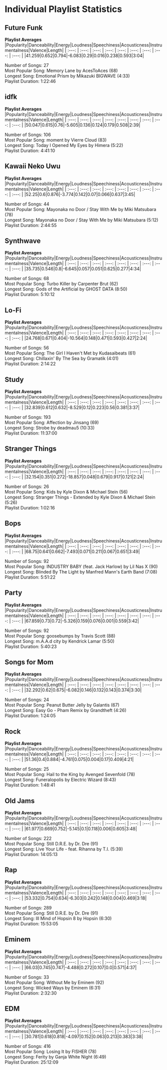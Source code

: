 
Individual Playlist Statistics
==============================

Future Funk
-----------
  
**Playlist Averages**
|Popularity|Danceability|Energy|Loudness|Speechiness|Acousticness|Instrumentalness|Valence|Length|
| :---: | :---: | :---: | :---: | :---: | :---: | :---: | :---: | :---: |
|41.259|0.652|0.794|-6.083|0.29|0.016|0.238|0.593|3:04|
  
Number of Songs: 27  
Most Popular Song: Memory Lane by AcesToAces (68)  
Longest Song: Emotional Prism by Mikazuki BIGWAVE (4:33)  
Playlist Duration: 1:22:46  

idfk
----
  
**Playlist Averages**
|Popularity|Danceability|Energy|Loudness|Speechiness|Acousticness|Instrumentalness|Valence|Length|
| :---: | :---: | :---: | :---: | :---: | :---: | :---: | :---: | :---: |
|50.047|0.615|0.76|-5.605|0.136|0.124|0.179|0.508|2:39|
  
Number of Songs: 106  
Most Popular Song: moment by Vierre Cloud (83)  
Longest Song: Today I Opened My Eyes by Himera (5:22)  
Playlist Duration: 4:41:10  

Kawaii Neko Uwu
---------------
  
**Playlist Averages**
|Popularity|Danceability|Energy|Loudness|Speechiness|Acousticness|Instrumentalness|Valence|Length|
| :---: | :---: | :---: | :---: | :---: | :---: | :---: | :---: | :---: |
|52.25|0.6|0.876|-3.774|0.142|0.07|0.066|0.637|3:45|
  
Number of Songs: 44  
Most Popular Song: Mayonaka no Door / Stay With Me by Miki Matsubara (78)  
Longest Song: Mayonaka no Door / Stay With Me by Miki Matsubara (5:12)  
Playlist Duration: 2:44:55  

Synthwave
---------
  
**Playlist Averages**
|Popularity|Danceability|Energy|Loudness|Speechiness|Acousticness|Instrumentalness|Valence|Length|
| :---: | :---: | :---: | :---: | :---: | :---: | :---: | :---: | :---: |
|35.735|0.546|0.8|-6.645|0.057|0.051|0.625|0.277|4:34|
  
Number of Songs: 68  
Most Popular Song: Turbo Killer by Carpenter Brut (62)  
Longest Song: Gods of the Artificial by GHOST DATA (8:50)  
Playlist Duration: 5:10:12  

Lo-Fi
-----
  
**Playlist Averages**
|Popularity|Danceability|Energy|Loudness|Speechiness|Acousticness|Instrumentalness|Valence|Length|
| :---: | :---: | :---: | :---: | :---: | :---: | :---: | :---: | :---: |
|24.768|0.671|0.404|-10.564|0.148|0.471|0.593|0.427|2:24|
  
Number of Songs: 56  
Most Popular Song: The Girl I Haven't Met by Kudasaibeats (61)  
Longest Song: Chillaxin' By The Sea by Gramatik (4:01)  
Playlist Duration: 2:14:22  

Study
-----
  
**Playlist Averages**
|Popularity|Danceability|Energy|Loudness|Speechiness|Acousticness|Instrumentalness|Valence|Length|
| :---: | :---: | :---: | :---: | :---: | :---: | :---: | :---: | :---: |
|32.839|0.612|0.632|-8.529|0.12|0.223|0.56|0.381|3:37|
  
Number of Songs: 193  
Most Popular Song: Affection by Jinsang (69)  
Longest Song: Strobe by deadmau5 (10:33)  
Playlist Duration: 11:37:00  

Stranger Things
---------------
  
**Playlist Averages**
|Popularity|Danceability|Energy|Loudness|Speechiness|Acousticness|Instrumentalness|Valence|Length|
| :---: | :---: | :---: | :---: | :---: | :---: | :---: | :---: | :---: |
|32.154|0.351|0.272|-18.857|0.048|0.679|0.917|0.121|2:24|
  
Number of Songs: 26  
Most Popular Song: Kids by Kyle Dixon & Michael Stein (56)  
Longest Song: Stranger Things - Extended by Kyle Dixon & Michael Stein (5:26)  
Playlist Duration: 1:02:16  

Bops
----
  
**Playlist Averages**
|Popularity|Danceability|Energy|Loudness|Speechiness|Acousticness|Instrumentalness|Valence|Length|
| :---: | :---: | :---: | :---: | :---: | :---: | :---: | :---: | :---: |
|68.75|0.641|0.662|-7.493|0.071|0.211|0.067|0.651|3:49|
  
Number of Songs: 92  
Most Popular Song: INDUSTRY BABY (feat. Jack Harlow) by Lil Nas X (90)  
Longest Song: Blinded By The Light by Manfred Mann's Earth Band (7:08)  
Playlist Duration: 5:51:22  

Party
-----
  
**Playlist Averages**
|Popularity|Danceability|Energy|Loudness|Speechiness|Acousticness|Instrumentalness|Valence|Length|
| :---: | :---: | :---: | :---: | :---: | :---: | :---: | :---: | :---: |
|67.859|0.73|0.72|-5.326|0.159|0.076|0.001|0.559|3:42|
  
Number of Songs: 92  
Most Popular Song: goosebumps by Travis Scott (88)  
Longest Song: m.A.A.d city by Kendrick Lamar (5:50)  
Playlist Duration: 5:40:23  

Songs for Mom
-------------
  
**Playlist Averages**
|Popularity|Danceability|Energy|Loudness|Speechiness|Acousticness|Instrumentalness|Valence|Length|
| :---: | :---: | :---: | :---: | :---: | :---: | :---: | :---: | :---: |
|32.292|0.62|0.675|-6.082|0.146|0.132|0.143|0.374|3:30|
  
Number of Songs: 24  
Most Popular Song: Peanut Butter Jelly by Galantis (67)  
Longest Song: Easy Go - Pham Remix by Grandtheft (4:26)  
Playlist Duration: 1:24:05  

Rock
----
  
**Playlist Averages**
|Popularity|Danceability|Energy|Loudness|Speechiness|Acousticness|Instrumentalness|Valence|Length|
| :---: | :---: | :---: | :---: | :---: | :---: | :---: | :---: | :---: |
|51.36|0.4|0.884|-4.761|0.075|0.004|0.17|0.409|4:21|
  
Number of Songs: 25  
Most Popular Song: Hail to the King by Avenged Sevenfold (78)  
Longest Song: Funeralopolis by Electric Wizard (8:43)  
Playlist Duration: 1:48:41  

Old Jams
--------
  
**Playlist Averages**
|Popularity|Danceability|Energy|Loudness|Speechiness|Acousticness|Instrumentalness|Valence|Length|
| :---: | :---: | :---: | :---: | :---: | :---: | :---: | :---: | :---: |
|61.977|0.669|0.752|-5.145|0.1|0.118|0.006|0.605|3:48|
  
Number of Songs: 222  
Most Popular Song: Still D.R.E. by Dr. Dre (91)  
Longest Song: Live Your Life - feat. Rihanna by T.I. (5:39)  
Playlist Duration: 14:05:13  

Rap
---
  
**Playlist Averages**
|Popularity|Danceability|Energy|Loudness|Speechiness|Acousticness|Instrumentalness|Valence|Length|
| :---: | :---: | :---: | :---: | :---: | :---: | :---: | :---: | :---: |
|53.332|0.754|0.634|-6.303|0.242|0.148|0.004|0.469|3:18|
  
Number of Songs: 289  
Most Popular Song: Still D.R.E. by Dr. Dre (91)  
Longest Song: Ill Mind of Hopsin 8 by Hopsin (6:30)  
Playlist Duration: 15:53:05  

Eminem
------
  
**Playlist Averages**
|Popularity|Danceability|Energy|Loudness|Speechiness|Acousticness|Instrumentalness|Valence|Length|
| :---: | :---: | :---: | :---: | :---: | :---: | :---: | :---: | :---: |
|66.03|0.745|0.747|-4.488|0.272|0.107|0.0|0.571|4:37|
  
Number of Songs: 33  
Most Popular Song: Without Me by Eminem (92)  
Longest Song: Wicked Ways by Eminem (6:31)  
Playlist Duration: 2:32:30  

EDM
---
  
**Playlist Averages**
|Popularity|Danceability|Energy|Loudness|Speechiness|Acousticness|Instrumentalness|Valence|Length|
| :---: | :---: | :---: | :---: | :---: | :---: | :---: | :---: | :---: |
|30.781|0.618|0.818|-4.097|0.152|0.063|0.213|0.383|3:38|
  
Number of Songs: 416  
Most Popular Song: Losing It by FISHER (78)  
Longest Song: Ferity by Ganja White Night (6:49)  
Playlist Duration: 25:12:09  
